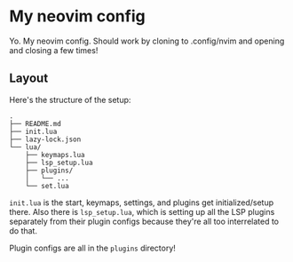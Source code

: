 # My neovim config

Yo. My neovim config. Should work by cloning to .config/nvim and opening and closing a few times!

## Layout

Here's the structure of the setup:

```
.
├── README.md
├── init.lua
├── lazy-lock.json
└── lua/
    ├── keymaps.lua
    ├── lsp_setup.lua
    ├── plugins/
    │   └── ...
    └── set.lua
```

```init.lua``` is the start, keymaps, settings, and plugins get initialized/setup there. Also there is ```lsp_setup.lua```, which is setting up all the LSP plugins separately from their plugin configs because they're all too interrelated to do that.

Plugin configs are all in the ```plugins``` directory!
